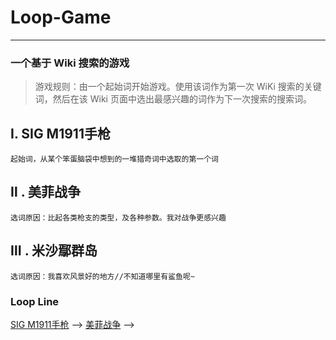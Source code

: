 # Loop-Game
----

### 一个基于 Wiki 搜索的游戏

> 游戏规则：由一个起始词开始游戏。使用该词作为第一次 WiKi 搜索的关键词，然后在该 Wiki 页面中选出最感兴趣的词作为下一次搜索的搜索词。

## Ⅰ. SIG M1911手枪

```
起始词，从某个笨蛋脑袋中想到的一堆猎奇词中选取的第一个词
```

## Ⅱ . 美菲战争

```
选词原因：比起各类枪支的类型，及各种参数。我对战争更感兴趣
```

## Ⅲ . 米沙鄢群岛

```
选词原因：我喜欢风景好的地方//不知道哪里有鲨鱼呢~
```



### Loop Line

[SIG M1911手枪](https://zh.wikipedia.org/wiki/SIG_M1911%E6%89%8B%E6%A7%8D)  —>  [美菲战争](https://zh.wikipedia.org/wiki/%E7%BE%8E%E8%8F%B2%E6%88%98%E4%BA%89)  ——>  
